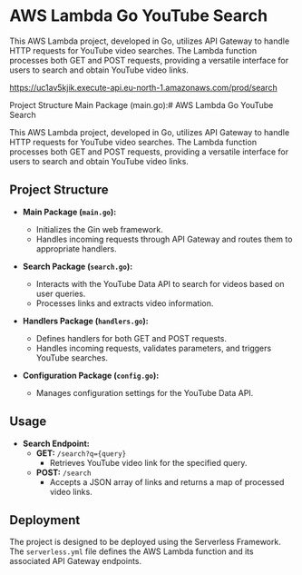 # AWS Lambda Go YouTube Search

This AWS Lambda project, developed in Go, utilizes API Gateway to handle HTTP requests for YouTube video searches. The Lambda function processes both GET and POST requests, providing a versatile interface for users to search and obtain YouTube video links.

https://uc1av5kjik.execute-api.eu-north-1.amazonaws.com/prod/search

Project Structure
Main Package (main.go):# AWS Lambda Go YouTube Search

This AWS Lambda project, developed in Go, utilizes API Gateway to handle HTTP requests for YouTube video searches. The Lambda function processes both GET and POST requests, providing a versatile interface for users to search and obtain YouTube video links.

## Project Structure

- **Main Package (`main.go`):**

  - Initializes the Gin web framework.
  - Handles incoming requests through API Gateway and routes them to appropriate handlers.

- **Search Package (`search.go`):**

  - Interacts with the YouTube Data API to search for videos based on user queries.
  - Processes links and extracts video information.

- **Handlers Package (`handlers.go`):**

  - Defines handlers for both GET and POST requests.
  - Handles incoming requests, validates parameters, and triggers YouTube searches.

- **Configuration Package (`config.go`):**

  - Manages configuration settings for the YouTube Data API.

## Usage

- **Search Endpoint:**
  - **GET:** `/search?q={query}`
    - Retrieves YouTube video link for the specified query.
  - **POST:** `/search`
    - Accepts a JSON array of links and returns a map of processed video links.

## Deployment

The project is designed to be deployed using the Serverless Framework. The `serverless.yml` file defines the AWS Lambda function and its associated API Gateway endpoints.

